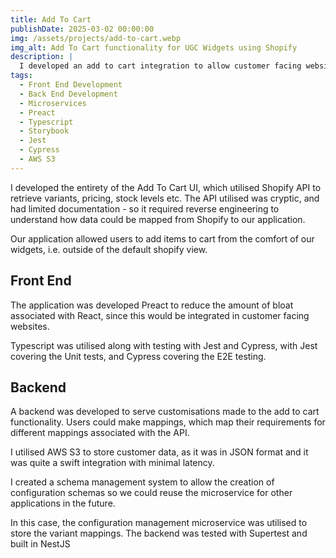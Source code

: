 ```yaml
---
title: Add To Cart
publishDate: 2025-03-02 00:00:00
img: /assets/projects/add-to-cart.webp
img_alt: Add To Cart functionality for UGC Widgets using Shopify
description: |
  I developed an add to cart integration to allow customer facing websites to integrate with Shopify.
tags:
  - Front End Development
  - Back End Development
  - Microservices
  - Preact
  - Typescript
  - Storybook
  - Jest
  - Cypress
  - AWS S3
---
```


I developed the entirety of the Add To Cart UI, which utilised Shopify API to retrieve variants, pricing, stock levels etc.
The API utilised was cryptic, and had limited documentation - so it required reverse engineering to understand how data could be mapped from Shopify to our application.

Our application allowed users to add items to cart from the comfort of our widgets, i.e. outside of the default shopify view.

## Front End 
The application was developed Preact to reduce the amount of bloat associated with React, since this would be integrated in customer facing websites.

Typescript was utilised along with testing with Jest and Cypress, with Jest covering the Unit tests, and Cypress covering the E2E testing.

## Backend
A backend was developed to serve customisations made to the add to cart functionality.
Users could make mappings, which map their requirements for different mappings associated with the API.

I utilised AWS S3 to store customer data, as it was in JSON format and it was quite a swift integration with minimal latency.

I created a schema management system to allow the creation of configuration schemas so we could reuse the microservice for other applications in the future. 

In this case, the configuration management microservice was utilised to store the variant mappings.
The backend was tested with Supertest and built in NestJS